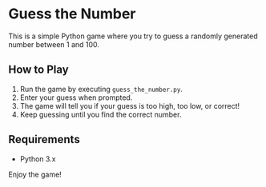 # Guess the Number

This is a simple Python game where you try to guess a randomly generated number between 1 and 100.

## How to Play
1. Run the game by executing `guess_the_number.py`.
2. Enter your guess when prompted.
3. The game will tell you if your guess is too high, too low, or correct!
4. Keep guessing until you find the correct number.

## Requirements
- Python 3.x

Enjoy the game!